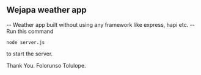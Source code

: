 ## Wejapa weather app

-- Weather app built without using any framework like express, hapi etc.
-- Run this command

```
node server.js
```

to start the server.

Thank You.
Folorunso Tolulope.
